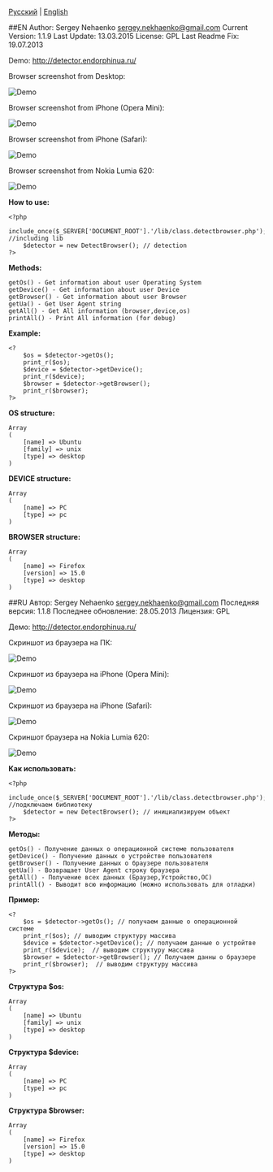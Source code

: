 
[Русский](https://github.com/endorphinua/browser-os-device-detect#ru) | [English](https://github.com/endorphinua/browser-os-device-detect#en)

##EN
	Author: Sergey Nehaenko <sergey.nekhaenko@gmail.com>
	Current Version: 1.1.9
	Last Update: 13.03.2015
	License: GPL
	Last Readme Fix: 19.07.2013

Demo: http://detector.endorphinua.ru/

Browser screenshot from Desktop:

![Demo](http://d.clips-world.ru/images/demo.png)

Browser screenshot from iPhone (Opera Mini):

![Demo](http://d.clips-world.ru/images/iPhone-Screenshot.png)

Browser screenshot from iPhone (Safari):

![Demo](http://d.clips-world.ru/images/iPhone-Safari.png)

Browser screenshot from Nokia Lumia 620:

![Demo](http://d.clips-world.ru/images/Lumia-620.png)

**How to use:**

	<?php
		include_once($_SERVER['DOCUMENT_ROOT'].'/lib/class.detectbrowser.php'); //including lib
		$detector = new DetectBrowser(); // detection
	?>

**Methods:**

	getOs() - Get information about user Operating System
	getDevice() - Get information about user Device
	getBrowser() - Get information about user Browser
	getUa() - Get User Agent string
	getAll() - Get All information (browser,device,os)
	printAll() - Print All information (for debug)
	
**Example:**

	<?
		$os = $detector->getOs();
		print_r($os);
		$device = $detector->getDevice();
		print_r($device);
		$browser = $detector->getBrowser();
		print_r($browser);
	?>
**OS structure:**

	Array
	(
		[name] => Ubuntu
		[family] => unix
		[type] => desktop
	)

**DEVICE structure:**

	Array
	(
		[name] => PC
		[type] => pc
	)

**BROWSER structure:**

	Array
	(
		[name] => Firefox
		[version] => 15.0
		[type] => desktop
	)
##RU
	Автор: Sergey Nehaenko <sergey.nekhaenko@gmail.com>
	Последняя версия: 1.1.8
	Последнее обновление: 28.05.2013
	Лицензия: GPL

Демо: http://detector.endorphinua.ru/

Скриншот из браузера на ПК:

![Demo](http://d.clips-world.ru/images/demo.png)

Скриншот из браузера на iPhone (Opera Mini):

![Demo](http://d.clips-world.ru/images/iPhone-Screenshot.png)

Скриншот из браузера на iPhone (Safari):

![Demo](http://d.clips-world.ru/images/iPhone-Safari.png)

Скриншот браузера на Nokia Lumia 620:

![Demo](http://d.clips-world.ru/images/Lumia-620.png)



**Как использовать:**

	<?php
		include_once($_SERVER['DOCUMENT_ROOT'].'/lib/class.detectbrowser.php'); //подключаем библиотеку
		$detector = new DetectBrowser(); // инициализируем объект
	?>

**Методы:**

	getOs() - Получение данных о операционной системе пользователя
	getDevice() - Получение данных о устройстве пользователя
	getBrowser() - Получение данных о браузере пользователя
	getUa() - Возвращает User Agent строку браузера
	getAll() - Получение всех данных (Браузер,Устройство,ОС)
	printAll() - Выводит всю информацию (можно использовать для отладки)
	
**Пример:**

	<?
		$os = $detector->getOs(); // получаем данные о операционной системе
		print_r($os); // выводим структуру массива
		$device = $detector->getDevice(); // получаем данные о устройтве
		print_r($device);  // выводим структуру массива
		$browser = $detector->getBrowser(); // Получаем данны о браузере
		print_r($browser);  // выводим структуру массива
	?>
**Структура $os:**

	Array
	(
		[name] => Ubuntu
		[family] => unix
		[type] => desktop
	)

**Структура $device:**

	Array
	(
		[name] => PC
		[type] => pc
	)

**Структура $browser:**

	Array
	(
		[name] => Firefox
		[version] => 15.0
		[type] => desktop
	)

